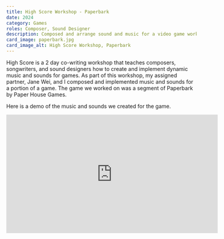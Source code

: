 ```yaml
---
title: High Score Workshop - Paperbark
date: 2024
category: Games
roles: Composer, Sound Designer
description: Composed and arrange sound and music for a video game workshop.
card_image: paperbark.jpg
card_image_alt: High Score Workshop, Paperbark
---
```



High Score is a 2 day co-writing workshop that teaches composers, songwriters, and sound designers how to create and implement dynamic music and sounds for games. As part of this workshop, my assigned partner, Jane Wei, and I composed and implemented music and sounds for a portion of a game. The game we worked on was a segment of Paperbark by Paper House Games.

Here is a demo of the music and sounds we created for the game.



<iframe width="560" height="315" src="https://www.youtube.com/embed/JPrEvYxnrgU?si=hO2XFBp4rP-FC4pu" title="YouTube video player" frameborder="0" allow="accelerometer; autoplay; clipboard-write; encrypted-media; gyroscope; picture-in-picture; web-share" referrerpolicy="strict-origin-when-cross-origin" allowfullscreen></iframe>



